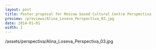 ```yaml
---
layout: post
title: Poster proposal for Moscow based Cultural Centre Perspectiva
preview: /previews/Alina_Loseva_Perspectiva_03.jpg
date: 2014-01-01
width: 1
---
```

/assets/perspectiva/Alina_Loseva_Perspectiva_03.jpg
